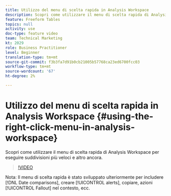 ```yaml
---
title: Utilizzo del menu di scelta rapida in Analysis Workspace
description: Scopri come utilizzare il menu di scelta rapida di Analysis Workspace per eseguire suddivisioni più veloci e altro ancora.
feature: Freeform Tables
topics: null
activity: use
doc-type: feature video
team: Technical Marketing
kt: 2029
role: Business Practitioner
level: Beginner
translation-type: tm+mt
source-git-commit: f3b3fa7d91b0cb21005b57768ca23ed6700fcc03
workflow-type: tm+mt
source-wordcount: '67'
ht-degree: 2%

---
```



# Utilizzo del menu di scelta rapida in Analysis Workspace {#using-the-right-click-menu-in-analysis-workspace}

Scopri come utilizzare il menu di scelta rapida di Analysis Workspace per eseguire suddivisioni più veloci e altro ancora.

>[!VIDEO](https://video.tv.adobe.com/v/23981/?quality=12)

Nota: Il menu di scelta rapida è stato sviluppato ulteriormente per includere [!DNL Date comparisons], creare [!UICONTROL alerts], copiare, azioni [!UICONTROL Fallout] nel contesto, ecc.
